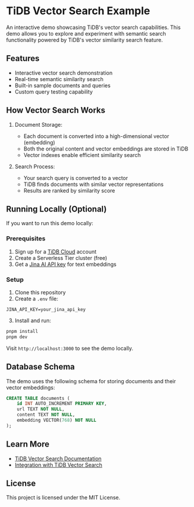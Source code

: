 # TiDB Vector Search Example

An interactive demo showcasing TiDB's vector search capabilities. This demo allows you to explore and experiment with semantic search functionality powered by TiDB's vector similarity search feature.

## Features

- Interactive vector search demonstration
- Real-time semantic similarity search
- Built-in sample documents and queries
- Custom query testing capability

## How Vector Search Works

1. Document Storage:
   - Each document is converted into a high-dimensional vector (embedding)
   - Both the original content and vector embeddings are stored in TiDB
   - Vector indexes enable efficient similarity search

2. Search Process:
   - Your search query is converted to a vector
   - TiDB finds documents with similar vector representations
   - Results are ranked by similarity score

## Running Locally (Optional)

If you want to run this demo locally:

### Prerequisites

1. Sign up for a [TiDB Cloud](https://tidbcloud.com/) account
2. Create a Serverless Tier cluster (free)
3. Get a [Jina AI API key](https://jina.ai/) for text embeddings

### Setup

1. Clone this repository
2. Create a `.env` file:
```env
JINA_API_KEY=your_jina_api_key
```
3. Install and run:
```bash
pnpm install
pnpm dev
```

Visit `http://localhost:3000` to see the demo locally.

## Database Schema

The demo uses the following schema for storing documents and their vector embeddings:

```sql
CREATE TABLE documents (
    id INT AUTO_INCREMENT PRIMARY KEY,
    url TEXT NOT NULL,
    content TEXT NOT NULL,
    embedding VECTOR(768) NOT NULL
);
```

## Learn More

- [TiDB Vector Search Documentation](https://docs.pingcap.com/tidbcloud/vector-search-overview)
- [Integration with TiDB Vector Search](https://docs.pingcap.com/tidbcloud/vector-search-integration-overview)

## License

This project is licensed under the MIT License.
